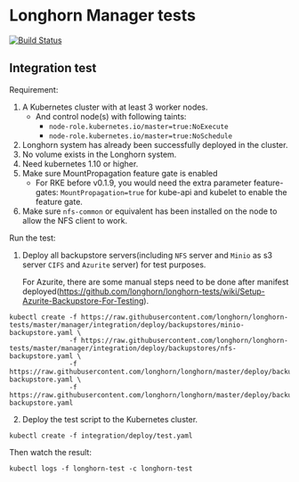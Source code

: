 # Longhorn Manager tests
[![Build Status](http://drone-publish.longhorn.io/api/badges/longhorn/longhorn-tests/status.svg)](http://drone-publish.longhorn.io/longhorn/longhorn-tests)

## Integration test

Requirement:
1. A Kubernetes cluster with at least 3 worker nodes.
   - And control node(s) with following taints:
      - `node-role.kubernetes.io/master=true:NoExecute`
      - `node-role.kubernetes.io/master=true:NoSchedule` 
2. Longhorn system has already been successfully deployed in the cluster.
3. No volume exists in the Longhorn system.
4. Need kubernetes 1.10 or higher.
5. Make sure MountPropagation feature gate is enabled
   - For RKE before v0.1.9, you would need the extra parameter feature-gates: `MountPropagation=true` for kube-api and kubelet to enable the feature gate.
6. Make sure `nfs-common` or equivalent has been installed on the node to allow the NFS client to work.

Run the test:
1. Deploy all backupstore servers(including `NFS` server and `Minio` as s3 server `CIFS` and `Azurite` server) for test purposes.
   
   For Azurite, there are some manual steps need to be done after manifest deployed(https://github.com/longhorn/longhorn-tests/wiki/Setup-Azurite-Backupstore-For-Testing).
```
kubectl create -f https://raw.githubusercontent.com/longhorn/longhorn-tests/master/manager/integration/deploy/backupstores/minio-backupstore.yaml \
               -f https://raw.githubusercontent.com/longhorn/longhorn-tests/master/manager/integration/deploy/backupstores/nfs-backupstore.yaml \
               -f https://raw.githubusercontent.com/longhorn/longhorn/master/deploy/backupstores/cifs-backupstore.yaml \
               -f https://raw.githubusercontent.com/longhorn/longhorn/master/deploy/backupstores/azurite-backupstore.yaml
```
2. Deploy the test script to the Kubernetes cluster.
```
kubectl create -f integration/deploy/test.yaml
```

Then watch the result:
```
kubectl logs -f longhorn-test -c longhorn-test
```
